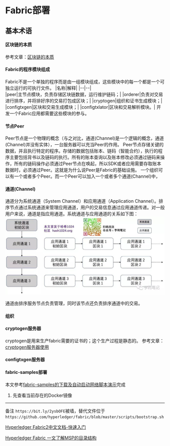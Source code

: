 # Fabric部署
## 基本术语
#### 区块链的本质
参考文章：[区块链的本质](http://www.ruanyifeng.com/blog/2017/12/blockchain-tutorial.html)
<!--TODO 有时间，自己重新组织一遍-->
#### Fabric的程序模块组成
Fabric不是一个单独的程序而是由一组模块组成，这些模块中的每一个都是一个可独立运行的可执行文件。
|名称|解释|
|--|--|   
|peer|主节点模块，负责存储区块链数据，运行维护链码；|
|orderer|负责对交易进行排序，并将排好序的交易打包成区块；|
|cryptogen|组织和证书生成模块；|
|configtxgen|区块和交易生成模块；|
|configtxlator|区块和交易解析模块。|
   开发一个Fabric应用都需要这些模块的参与。
#### 节点Peer
Peer节点是一个物理的概念（与之对比，通道(Channel)是一个逻辑的概念，通道(Channel)并没有实体），一台服务器可以充当Peer的作用。
 Peer节点存储关键的数据，并且执行特定的程序。存储的数据包括账本、链码（智能合约），执行的程序主要包括背书以及链码的执行。所有的账本查询以及账本修改必须通过链码来操作，所有的链码操作必须通过Peer节点在唤起，所以SDK或者应用需要存取账本数据时，必须通过Peer。这就是为什么说Peer是Fabric的基础设施。
一个组织可以有一个或者多个Peer。而一个Peer可以加入一个或者多个通道(Channel)中，
<!--TODO peer的猜测 一个peer节点需要一个docker-->
#### 通道(Channel)
通道分为系统通道（System Channel）和应用通道（Application Channel）。排序节点通过系统通道来管理应用通道，用户的交易信息通过应用通道传递。对一般用户来说，通道是指应用通道。系统通道与应用通道的关系如下图：
![avatar](img/通道.png) 
<!--TODO 发布时，修改图片地址-->
通道由排序服务节点负责管理，同时该节点还负责排序通道中的交易。
#### 组织
#### cryptogen服务器
cryptogen是用来生产fabric需要的证书的；这个生产过程是静态的。
参考文章：[cryptogen服务器使用](https://www.jianshu.com/p/9d031a0606b7)
#### configtxgen服务器

#### fabric-samples部署
本文参考[fabric-samples的下载及自动启动网络脚本演示](https://blog.csdn.net/qq_25870633/article/details/81113464)完成
1. 先查看当前存在的Docker镜像

---
备注
`https://bit.ly/2ysbOFE`被墙，替代文件位于`https://github.com/hyperledger/fabric/blob/master/scripts/bootstrap.sh`


[Hyperledger Fabric2中文文档-快速入门](https://blog.csdn.net/zhanglingge/article/details/106717738)

[Hyperledger Fabric 一文了解MSP的目录结构](https://blog.csdn.net/zhanglingge/article/details/107484553)